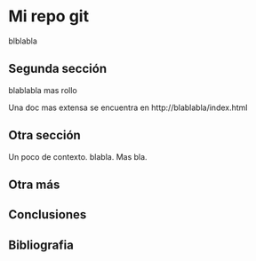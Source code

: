 # Mi repo git

blblabla

## Segunda sección

blablabla mas rollo

Una doc mas extensa se encuentra en http://blablabla/index.html

## Otra sección

Un poco de contexto. blabla. Mas bla.

## Otra más

## Conclusiones

## Bibliografia
